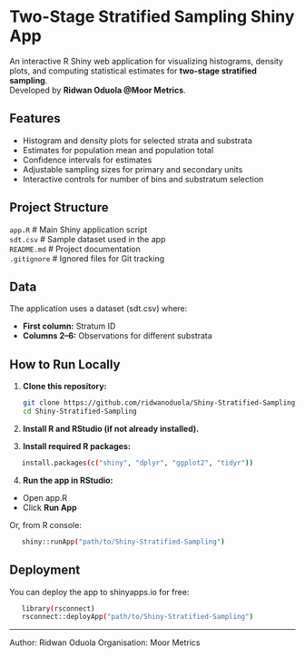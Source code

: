 # Two-Stage Stratified Sampling Shiny App

An interactive R Shiny web application for visualizing histograms, density plots, and computing statistical estimates for **two-stage stratified sampling**.  
Developed by **Ridwan Oduola @Moor Metrics**.

## Features
- Histogram and density plots for selected strata and substrata
- Estimates for population mean and population total
- Confidence intervals for estimates
- Adjustable sampling sizes for primary and secondary units
- Interactive controls for number of bins and substratum selection

## Project Structure
``app.R`` # Main Shiny application script\
``sdt.csv`` # Sample dataset used in the app\
``README.md`` # Project documentation\
``.gitignore`` # Ignored files for Git tracking

## Data
The application uses a dataset (sdt.csv) where:
- **First column:** Stratum ID
- **Columns 2–6:** Observations for different substrata

## How to Run Locally
1. **Clone this repository:**
   ```bash
   git clone https://github.com/ridwanoduola/Shiny-Stratified-Sampling.git
   cd Shiny-Stratified-Sampling

2. **Install R and RStudio (if not already installed).**

3. **Install required R packages:**
```bash
   install.packages(c("shiny", "dplyr", "ggplot2", "tidyr"))
```
4. **Run the app in RStudio:**
- Open app.R
- Click **Run App**

Or, from R console:
```bash
   shiny::runApp("path/to/Shiny-Stratified-Sampling")
```

## Deployment

You can deploy the app to shinyapps.io for free:

```bash
   library(rsconnect)
   rsconnect::deployApp("path/to/Shiny-Stratified-Sampling")
```
---
Author: Ridwan Oduola
Organisation: Moor Metrics




